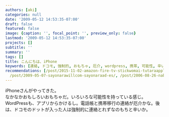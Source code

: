 ```yaml
---
authors: [aki]
categories: null
date: '2009-05-12 14:53:35-07:00'
draft: false
featured: false
image: {caption: '', focal_point: '', preview_only: false}
lastmod: '2009-05-12 14:53:35-07:00'
projects: []
subtitle: ''
summary: ''
tags: []
title: こんにちは、iPhone
keywords: [連絡, ドコモ, 強制的, おもちゃ, 厄介, wordpress, 携帯, 可能性, 辛い, 移行]
recommendations: [/post/2015-11-02-amazon-fire-tv-stickwomai-tutaraapple-tv-plus-chromecast-tiyotutoninatuta/,
  /post/2009-05-07-sayonarawillcom-sayonaraad-es/, /post/2006-08-26-nabinabi/]
---
```


iPhoneさんがやってきた。  
なかなかおもしろいおもちゃだ。いろいろな可能性を持っている感じ。  
WordPressも、アプリからかけるし。電話帳と携帯移行の連絡が厄介かな。後は、ドコモのドットが入った人は強制的に連絡とれずなのもちと辛いか。